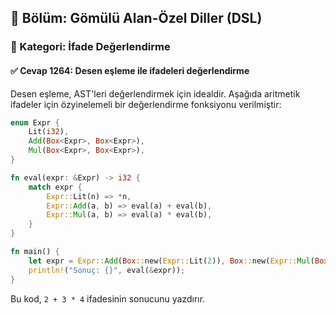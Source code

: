 ## 📘 Bölüm: Gömülü Alan-Özel Diller (DSL)
### 🔹 Kategori: İfade Değerlendirme
#### ✅ Cevap 1264: Desen eşleme ile ifadeleri değerlendirme

Desen eşleme, AST'leri değerlendirmek için idealdir. Aşağıda aritmetik ifadeler için özyinelemeli bir değerlendirme fonksiyonu verilmiştir:

```rust
enum Expr {
    Lit(i32),
    Add(Box<Expr>, Box<Expr>),
    Mul(Box<Expr>, Box<Expr>),
}

fn eval(expr: &Expr) -> i32 {
    match expr {
        Expr::Lit(n) => *n,
        Expr::Add(a, b) => eval(a) + eval(b),
        Expr::Mul(a, b) => eval(a) * eval(b),
    }
}

fn main() {
    let expr = Expr::Add(Box::new(Expr::Lit(2)), Box::new(Expr::Mul(Box::new(Expr::Lit(3)), Box::new(Expr::Lit(4)))));
    println!("Sonuç: {}", eval(&expr));
}
```

Bu kod, `2 + 3 * 4` ifadesinin sonucunu yazdırır.
